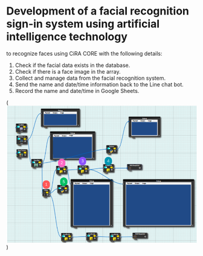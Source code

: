 # Development of a facial recognition sign-in system using artificial intelligence technology

to recognize faces using CiRA CORE with the following details:
1. Check if the facial data exists in the database.
2. Check if there is a face image in the array.
3. Collect and manage data from the facial recognition system.
4. Send the name and date/time information back to the Line chat bot.
5. Record the name and date/time in Google Sheets.

(![alt text](https://github.com/thawat0411/CiRA-CORE-PJ/blob/main/CiRAimg.png))
